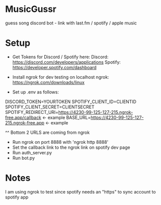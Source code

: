 # MusicGussr
guess song discord bot - link with last.fm / spotify / apple music

# Setup

- Get Tokens for Discord / Spotify here:
Discord: https://discord.com/developers/applications
Spotify: https://developer.spotify.com/dashboard

- Install ngrok for dev testing on localhost
ngrok: https://ngrok.com/downloads/linux

- Set up .env as follows:

DISCORD_TOKEN=YOURTOKEN
SPOTIFY_CLIENT_ID=CLIENTID
SPOTIFY_CLIENT_SECRET=CLIENTSECRET
SPOTIFY_REDIRECT_URI=https://4230-99-125-127-215.ngrok-free.app/callback <- example
BASE_URL=https://4230-99-125-127-215.ngrok-free.app <- example

^^ Bottom 2 URLS are coming from ngrok

- Run ngrok on port 8888 with 'ngrok http 8888'
- Set the callback link to the ngrok link on spotify dev page
- Run auth_server.py
- Run bot.py


# Notes
I am using ngrok to test since spotify needs an "https" to sync account to spotify app
